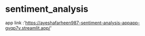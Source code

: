 # sentiment_analysis
app link :'https://ayeshafarheen987-sentiment-analysis-appapp-gvqp7v.streamlit.app/'
